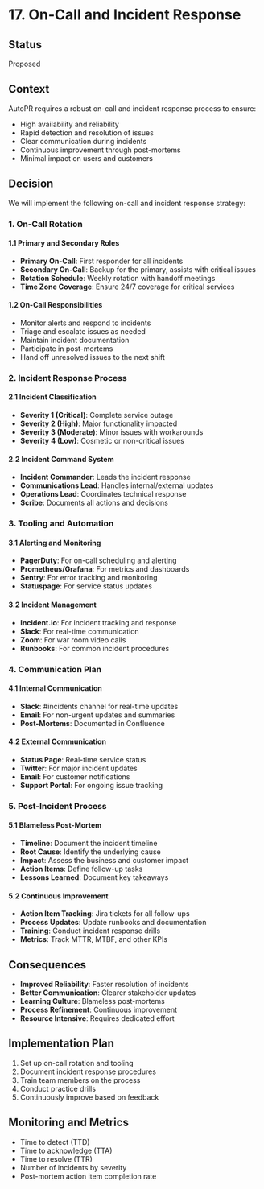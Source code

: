 # 17. On-Call and Incident Response

## Status
Proposed

## Context
AutoPR requires a robust on-call and incident response process to ensure:
- High availability and reliability
- Rapid detection and resolution of issues
- Clear communication during incidents
- Continuous improvement through post-mortems
- Minimal impact on users and customers

## Decision
We will implement the following on-call and incident response strategy:

### 1. On-Call Rotation

#### 1.1 Primary and Secondary Roles
- **Primary On-Call**: First responder for all incidents
- **Secondary On-Call**: Backup for the primary, assists with critical issues
- **Rotation Schedule**: Weekly rotation with handoff meetings
- **Time Zone Coverage**: Ensure 24/7 coverage for critical services

#### 1.2 On-Call Responsibilities
- Monitor alerts and respond to incidents
- Triage and escalate issues as needed
- Maintain incident documentation
- Participate in post-mortems
- Hand off unresolved issues to the next shift

### 2. Incident Response Process

#### 2.1 Incident Classification
- **Severity 1 (Critical)**: Complete service outage
- **Severity 2 (High)**: Major functionality impacted
- **Severity 3 (Moderate)**: Minor issues with workarounds
- **Severity 4 (Low)**: Cosmetic or non-critical issues

#### 2.2 Incident Command System
- **Incident Commander**: Leads the incident response
- **Communications Lead**: Handles internal/external updates
- **Operations Lead**: Coordinates technical response
- **Scribe**: Documents all actions and decisions

### 3. Tooling and Automation

#### 3.1 Alerting and Monitoring
- **PagerDuty**: For on-call scheduling and alerting
- **Prometheus/Grafana**: For metrics and dashboards
- **Sentry**: For error tracking and monitoring
- **Statuspage**: For service status updates

#### 3.2 Incident Management
- **Incident.io**: For incident tracking and response
- **Slack**: For real-time communication
- **Zoom**: For war room video calls
- **Runbooks**: For common incident procedures

### 4. Communication Plan

#### 4.1 Internal Communication
- **Slack**: #incidents channel for real-time updates
- **Email**: For non-urgent updates and summaries
- **Post-Mortems**: Documented in Confluence

#### 4.2 External Communication
- **Status Page**: Real-time service status
- **Twitter**: For major incident updates
- **Email**: For customer notifications
- **Support Portal**: For ongoing issue tracking

### 5. Post-Incident Process

#### 5.1 Blameless Post-Mortem
- **Timeline**: Document the incident timeline
- **Root Cause**: Identify the underlying cause
- **Impact**: Assess the business and customer impact
- **Action Items**: Define follow-up tasks
- **Lessons Learned**: Document key takeaways

#### 5.2 Continuous Improvement
- **Action Item Tracking**: Jira tickets for all follow-ups
- **Process Updates**: Update runbooks and documentation
- **Training**: Conduct incident response drills
- **Metrics**: Track MTTR, MTBF, and other KPIs

## Consequences
- **Improved Reliability**: Faster resolution of incidents
- **Better Communication**: Clearer stakeholder updates
- **Learning Culture**: Blameless post-mortems
- **Process Refinement**: Continuous improvement
- **Resource Intensive**: Requires dedicated effort

## Implementation Plan
1. Set up on-call rotation and tooling
2. Document incident response procedures
3. Train team members on the process
4. Conduct practice drills
5. Continuously improve based on feedback

## Monitoring and Metrics
- Time to detect (TTD)
- Time to acknowledge (TTA)
- Time to resolve (TTR)
- Number of incidents by severity
- Post-mortem action item completion rate

